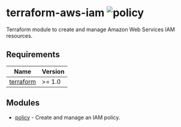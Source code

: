 # terraform-aws-iam ![policy](https://github.com/kapetndev/terraform-aws-iam/workflows/policy/badge.svg)

Terraform module to create and manage Amazon Web Services IAM resources.

## Requirements

| Name | Version |
|------|---------|
| [terraform](https://www.terraform.io/) | >= 1.0 |

## Modules

- [policy](modules/policy) - Create and manage an IAM policy.
